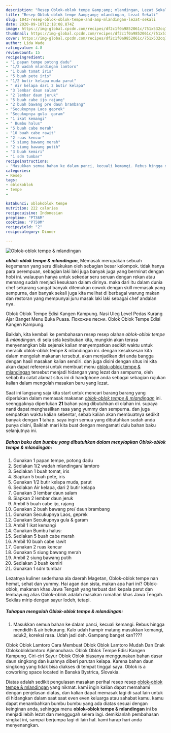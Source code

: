 ```yaml
---
description: "Resep Oblok-oblok tempe &amp;amp; mlandingan, Lezat Sekali"
title: "Resep Oblok-oblok tempe &amp;amp; mlandingan, Lezat Sekali"
slug: 1043-resep-oblok-oblok-tempe-and-amp-mlandingan-lezat-sekali
date: 2020-09-10T12:18:08.874Z
image: https://img-global.cpcdn.com/recipes/df2c1f0a9852061c/751x532cq70/oblok-oblok-tempe-mlandingan-foto-resep-utama.jpg
thumbnail: https://img-global.cpcdn.com/recipes/df2c1f0a9852061c/751x532cq70/oblok-oblok-tempe-mlandingan-foto-resep-utama.jpg
cover: https://img-global.cpcdn.com/recipes/df2c1f0a9852061c/751x532cq70/oblok-oblok-tempe-mlandingan-foto-resep-utama.jpg
author: Lida Wade
ratingvalue: 4.8
reviewcount: 15
recipeingredient:
- "1 papan tempe potong dadu"
- "1/2 wadah mlandingan lamtoro"
- "1 buah tomat iris"
- "5 buah pete iris"
- "1/2 butir kelapa muda parut"
- " Air kelapa dari 2 butir kelapa"
- "3 lembar daun salam"
- "2 lembar daun jeruk"
- "5 buah cabe ijo rajang"
- "2 buah bawang pre daun brambang"
- "Secukupnya Laos geprek"
- "Secukupnya gula  garam"
- "1 ikat kemangi"
- " Bumbu halus"
- "5 buah cabe merah"
- "10 buah cabe rawit"
- "2 ruas kencur"
- "5 siung bawang merah"
- "2 siung bawang putih"
- "3 buah kemiri"
- "1 sdm tumbar"
recipeinstructions:
- "Masukkan semua bahan ke dalam panci, kecuali kemangi. Rebus hingga mendidih &amp; air bekurang. Kalo udah hampir matang masukkan kemangi, aduk2, koreksi rasa. Udah jadi deh. Gampang banget kan????"
categories:
- Resep
tags:
- oblokoblok
- tempe
- 

katakunci: oblokoblok tempe  
nutrition: 222 calories
recipecuisine: Indonesian
preptime: "PT36M"
cooktime: "PT50M"
recipeyield: "2"
recipecategory: Dinner

---
```



![Oblok-oblok tempe &amp; mlandingan](https://img-global.cpcdn.com/recipes/df2c1f0a9852061c/751x532cq70/oblok-oblok-tempe-mlandingan-foto-resep-utama.jpg)

<b><i>oblok-oblok tempe &amp; mlandingan</i></b>, Memasak merupakan sebuah kegemaran yang seru dilakukan oleh sebagian besar kelompok. tidak hanya para perempuan, sebagian laki laki juga banyak juga yang berminat dengan hobi ini. walaupun hanya untuk sekedar seru seruan dengan rekan atau memang sudah menjadi kesukaan dalam dirinya. maka dari itu dalam dunia chef sekarang sangat banyak ditemukan cowok dengan skill memasak yang sempurna, dan banyak sekali juga kita melihat di berbagai warung makan dan restoran yang mempunyai juru masak laki laki sebagai chef andalan nya.

Oblok Oblok Tempe Edisi Kangen Kampung. Nasi Uleg Level Pedas Kurang Ajar Banget Menu Buka Puasa. Похожие песни. Oblok Oblok Tempe Edisi Kangen Kampung.

Baiklah, kita kembali ke pembahasan resep resep olahan <i>oblok-oblok tempe &amp; mlandingan</i>. di sela sela kesibukan kita, mungkin akan terasa menyenangkan bila sejenak kalian menyempatkan sedikit waktu untuk meracik oblok-oblok tempe &amp; mlandingan ini. dengan kesuksesan kita dalam mengolah makanan tersebut, akan menjadikan diri anda bangga dengan hasil masakan kalian sendiri. dan juga disini dengan situs ini kita akan dapat referensi untuk membuat menu <u>oblok-oblok tempe &amp; mlandingan</u> tersebut menjadi hidangan yang lezat dan sempurna, oleh sebab itu catat alamat situs ini di handphone anda sebagai sebagian rujukan kalian dalam mengolah masakan baru yang lezat.


Saat ini langsung saja kita start untuk mencari barang barang yang diperlukan dalam memasak makanan <u><i>oblok-oblok tempe &amp; mlandingan</i></u> ini. seenggaknya diperlukan <b>21</b> bahan yang dibutuhkan di olahan ini. supaya nanti dapat menghasilkan rasa yang yummy dan sempurna. dan juga sempatkan waktu kalian sebentar, sebab kalian akan membuatnya sedikit banyak dengan <b>1</b> tahap. saya ingin semua yang dibutuhkan sudah anda punya disini, Baiklah mari kita buat dengan mengamati dulu bahan baku selanjutnya ini.

<!--inarticleads1-->

##### Bahan baku dan bumbu yang dibutuhkan dalam menyiapkan Oblok-oblok tempe &amp; mlandingan:

1. Gunakan 1 papan tempe, potong dadu
1. Sediakan 1/2 wadah mlandingan/ lamtoro
1. Sediakan 1 buah tomat, iris
1. Siapkan 5 buah pete, iris
1. Gunakan 1/2 butir kelapa muda, parut
1. Sediakan  Air kelapa, dari 2 butir kelapa
1. Gunakan 3 lembar daun salam
1. Siapkan 2 lembar daun jeruk
1. Ambil 5 buah cabe ijo, rajang
1. Gunakan 2 buah bawang pre/ daun brambang
1. Gunakan Secukupnya Laos, geprek
1. Gunakan Secukupnya gula &amp; garam
1. Ambil 1 ikat kemangi
1. Gunakan  Bumbu halus:
1. Sediakan 5 buah cabe merah
1. Ambil 10 buah cabe rawit
1. Gunakan 2 ruas kencur
1. Gunakan 5 siung bawang merah
1. Ambil 2 siung bawang putih
1. Sediakan 3 buah kemiri
1. Gunakan 1 sdm tumbar


Lezatnya kuliner sederhana ala daerah Magetan, Oblok-oblok tempe nan hemat, sehat dan yummy. Hai agan dan sista, makan apa hari ini? Oblok-oblok, makanan khas Jawa Tengah yang terbuat dari kepala parut dan lembayung alias Oblok-oblok adalah masakan rumahan khas Jawa Tengah. Sekilas mirip dengan sayur lodeh, tetapi. 

<!--inarticleads2-->

##### Tahapan mengolah Oblok-oblok tempe &amp; mlandingan:

1. Masukkan semua bahan ke dalam panci, kecuali kemangi. Rebus hingga mendidih &amp; air bekurang. Kalo udah hampir matang masukkan kemangi, aduk2, koreksi rasa. Udah jadi deh. Gampang banget kan????


Oblok Oblok Lamtoro Cara Membuat Oblok Oblok Lamtoro Mudah Dan Enak Oblokobloklamtoro Ajimanuhara. Oblok Oblok Tempe Edisi Kangen Kampung. Ciri-ciri Sayur Oblok Oblok biasanya menggunakan bahan dasar daun singkong dan kuahnya diberi parutan kelapa. Karena bahan daun singkong yang tidak bisa diakses di tempat tinggal saya. Oblok is a coworking space located in Banská Bystrica, Slovakia. 

Diatas adalah sedikit pengulasan masakan perihal resep resep <u>oblok-oblok tempe &amp; mlandingan</u> yang nikmat. kami ingin kalian dapat memahami dengan penjelasan diatas, dan kalian dapat memasak lagi di saat lain untuk di hidangkan dalam saat saat even even keluarga atau sahabat kamu. kamu dapat menambahkan bumbu bumbu yang ada diatas sesuai dengan keinginan anda, sehingga menu <b>oblok-oblok tempe &amp; mlandingan</b> ini bs menjadi lebih lezat dan menggugah selera lagi. demikianlah pembahasan singkat ini, sampai berjumpa lagi di lain hal. kami harap hari anda menyenangkan.
